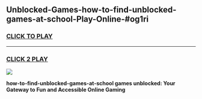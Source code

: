 
## Unblocked-Games-how-to-find-unblocked-games-at-school-Play-Online-#og1ri
<h3>
<a href="https://premium.freeplayer.one?title=how-to-find-unblocked-games-at-school&ref=27F">CLICK TO PLAY</a></h3>
<hr>

<h3>
<a href="https://premium.freeplayer.one?title=how-to-find-unblocked-games-at-school&ref=27F">CLICK 2 PLAY</a>
  
</h3>

<a href="https://premium.freeplayer.one?title=how-to-find-unblocked-games-at-school&ref=27F"><img src="https://clearcache.store/games.png"></a>


**how-to-find-unblocked-games-at-school games unblocked: Your Gateway to Fun and Accessible Online Gaming**
